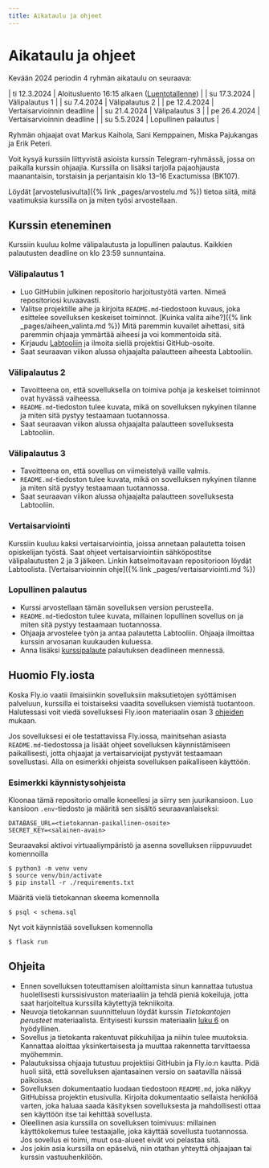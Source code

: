 ```yaml
---
title: Aikataulu ja ohjeet
---
```


# Aikataulu ja ohjeet

Kevään 2024 periodin 4 ryhmän aikataulu on seuraava:

| ti 12.3.2024 | Aloitusluento 16:15 alkaen ([Luentotallenne](https://www.helsinki.fi/fi/unitube/video/9905a0ff-0d1b-4447-89e5-b7fbcf6c9c7a)) |
| su 17.3.2024 | Välipalautus 1 |
| su 7.4.2024 | Välipalautus 2 |
| pe 12.4.2024 | Vertaisarvioinnin deadline |
| su 21.4.2024 | Välipalautus 3 |
| pe 26.4.2024 | Vertaisarvioinnin deadline |
| su 5.5.2024 | Lopullinen palautus |

Ryhmän ohjaajat ovat Markus Kaihola, Sani Kemppainen, Miska Pajukangas ja Erik Peteri.

Voit kysyä kurssiin liittyvistä asioista kurssin Telegram-ryhmässä, jossa on paikalla kurssin ohjaajia. Kurssilla on lisäksi tarjolla pajaohjausta maanantaisin, torstaisin ja perjantaisin klo 13–16 Exactumissa (BK107).

Löydät [arvostelusivulta]({% link _pages/arvostelu.md %}) tietoa siitä, mitä vaatimuksia kurssilla on ja miten työsi arvostellaan.

## Kurssin eteneminen

Kurssiin kuuluu kolme välipalautusta ja lopullinen palautus. Kaikkien palautusten deadline on klo 23:59 sunnuntaina.

### Välipalautus 1

* Luo GitHubiin julkinen repositorio harjoitustyötä varten. Nimeä repositoriosi kuvaavasti.
* Valitse projektille aihe ja kirjoita `README.md`-tiedostoon kuvaus, joka esittelee sovelluksen keskeiset toiminnot. [Kuinka valita aihe?]({% link _pages/aiheen_valinta.md %}) Mitä paremmin kuvailet aihettasi, sitä paremmin ohjaaja ymmärtää aiheesi ja voi kommentoida sitä.
* Kirjaudu [Labtooliin](https://study.cs.helsinki.fi/labtool/courses/TKT20019.2024.K.K.1) ja ilmoita siellä projektisi GitHub-osoite.
* Saat seuraavan viikon alussa ohjaajalta palautteen aiheesta Labtooliin.

### Välipalautus 2

* Tavoitteena on, että sovelluksella on toimiva pohja ja keskeiset toiminnot ovat hyvässä vaiheessa.
* `README.md`-tiedoston tulee kuvata, mikä on sovelluksen nykyinen tilanne ja miten sitä pystyy testaamaan tuotannossa.
* Saat seuraavan viikon alussa ohjaajalta palautteen sovelluksesta Labtooliin.

### Välipalautus 3

* Tavoitteena on, että sovellus on viimeistelyä vaille valmis.
* `README.md`-tiedoston tulee kuvata, mikä on sovelluksen nykyinen tilanne ja miten sitä pystyy testaamaan tuotannossa.
* Saat seuraavan viikon alussa ohjaajalta palautteen sovelluksesta Labtooliin.

### Vertaisarviointi

Kurssiin kuuluu kaksi vertaisarviointia, joissa annetaan palautetta toisen opiskelijan työstä. Saat ohjeet vertaisarviointiin sähköpostitse välipalautusten 2 ja 3 jälkeen.
Linkin katselmoitavaan repositorioon löydät Labtoolista. [Vertaisarvioinnin ohje]({% link _pages/vertaisarviointi.md %})

### Lopullinen palautus

* Kurssi arvostellaan tämän sovelluksen version perusteella.
* `README.md`-tiedoston tulee kuvata, millainen lopullinen sovellus on ja miten sitä pystyy testaamaan tuotannossa.
* Ohjaaja arvostelee työn ja antaa palautetta Labtooliin. Ohjaaja ilmoittaa kurssin arvosanan kuukauden kuluessa.
* Anna lisäksi [kurssipalaute](https://norppa.helsinki.fi/targets/72439388) palautuksen deadlineen mennessä.

## Huomio Fly.iosta

Koska Fly.io vaatii ilmaisiinkin sovelluksiin maksutietojen syöttämisen palveluun, kurssilla ei toistaiseksi vaadita sovelluksen viemistä tuotantoon.
Halutessasi voit viedä sovelluksesi Fly.ioon materiaalin osan 3 [ohjeiden](/materiaali/osa-3) mukaan.

Jos sovelluksesi ei ole testattavissa Fly.iossa, mainitsehan asiasta `README.md`-tiedostossa ja lisäät ohjeet sovelluksen käynnistämiseen paikallisesti, jotta ohjaajat ja vertaisarvioijat pystyvät testaamaan sovellustasi. Alla on esimerkki ohjeista sovelluksen paikalliseen käyttöön.

### Esimerkki käynnistysohjeista

Kloonaa tämä repositorio omalle koneellesi ja siirry sen juurikansioon. Luo kansioon `.env`-tiedosto ja määritä sen sisältö seuraavanlaiseksi:

```
DATABASE_URL=<tietokannan-paikallinen-osoite>
SECRET_KEY=<salainen-avain>
```

Seuraavaksi aktivoi virtuaaliympäristö ja asenna sovelluksen riippuvuudet komennoilla

```prompt
$ python3 -m venv venv
$ source venv/bin/activate
$ pip install -r ./requirements.txt
```

Määritä vielä tietokannan skeema komennolla

```prompt
$ psql < schema.sql
```

Nyt voit käynnistää sovelluksen komennolla

```prompt
$ flask run
```

## Ohjeita

* Ennen sovelluksen toteuttamisen aloittamista sinun kannattaa tutustua huolellisesti kurssisivuston materiaaliin ja tehdä pieniä kokeiluja, jotta saat harjoiteltua kurssilla käytettyjä tekniikoita.
* Neuvoja tietokannan suunnitteluun löydät kurssin _Tietokantojen perusteet_ materiaalista. Erityisesti kurssin materiaalin [luku 6](https://tikape.mooc.fi/kevat-2024/osa6/) on hyödyllinen.
* Sovellus ja tietokanta rakentuvat pikkuhiljaa ja niihin tulee muutoksia. Kannattaa aloittaa yksinkertaisesta ja muuttaa rakennetta tarvittaessa myöhemmin.
* Palautuksissa ohjaaja tutustuu projektiisi GitHubin ja Fly.io:n kautta. Pidä huoli siitä, että sovelluksen ajantasainen versio on saatavilla näissä paikoissa.
* Sovelluksen dokumentaatio luodaan tiedostoon `README.md`, joka näkyy GitHubissa projektin etusivulla. Kirjoita dokumentaatio sellaista henkilöä varten, joka haluaa saada käsityksen sovelluksesta ja mahdollisesti ottaa sen käyttöön itse tai kehittää sovellusta.
* Oleellinen asia kurssilla on sovelluksen toimivuus: millainen käyttökokemus tulee testaajalle, joka käyttää sovellusta tuotannossa. Jos sovellus ei toimi, muut osa-alueet eivät voi pelastaa sitä.
* Jos jokin asia kurssilla on epäselvä, niin otathan yhteyttä ohjaajaan tai kurssin vastuuhenkilöön.
